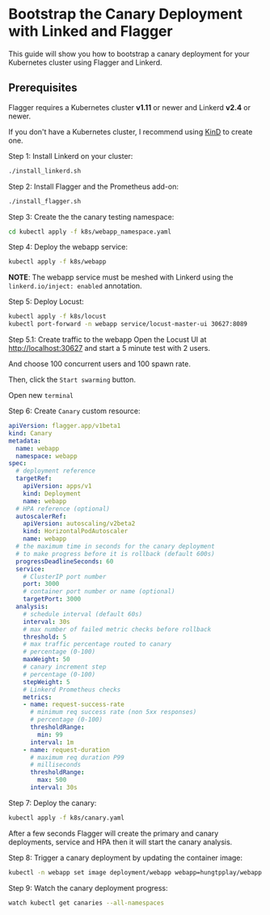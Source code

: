 # Bootstrap the Canary Deployment with Linked and Flagger

This guide will show you how to bootstrap a canary deployment for your Kubernetes cluster using Flagger and Linkerd.

## Prerequisites

Flagger requires a Kubernetes cluster **v1.11** or newer and Linkerd **v2.4** or newer.

If you don't have a Kubernetes cluster, I recommend using [KinD](https://kind.sigs.k8s.io/) to create one.

Step 1: Install Linkerd on your cluster:

```bash
./install_linkerd.sh
```

Step 2: Install Flagger and the Prometheus add-on:

```bash
./install_flagger.sh
```

Step 3: Create the the canary testing namespace:

```bash
cd kubectl apply -f k8s/webapp_namespace.yaml
```

Step 4: Deploy the webapp service:

```bash
kubectl apply -f k8s/webapp
```

**NOTE**: The webapp service must be meshed with Linkerd using the `linkerd.io/inject: enabled` annotation.

Step 5: Deploy Locust:

```bash
kubectl apply -f k8s/locust
kubectl port-forward -n webapp service/locust-master-ui 30627:8089
```

Step 5.1: Create traffic to the webapp
Open the Locust UI at <http://localhost:30627> and start a 5 minute test with 2 users.

And choose 100 concurrent users and 100 spawn rate.

Then, click the `Start swarming` button.

Open new `terminal`

Step 6: Create `Canary` custom resource:

```yaml
apiVersion: flagger.app/v1beta1
kind: Canary
metadata:
  name: webapp
  namespace: webapp
spec:
  # deployment reference
  targetRef:
    apiVersion: apps/v1
    kind: Deployment
    name: webapp
  # HPA reference (optional)
  autoscalerRef:
    apiVersion: autoscaling/v2beta2
    kind: HorizontalPodAutoscaler
    name: webapp
  # the maximum time in seconds for the canary deployment
  # to make progress before it is rollback (default 600s)
  progressDeadlineSeconds: 60
  service:
    # ClusterIP port number
    port: 3000
    # container port number or name (optional)
    targetPort: 3000
  analysis:
    # schedule interval (default 60s)
    interval: 30s
    # max number of failed metric checks before rollback
    threshold: 5
    # max traffic percentage routed to canary
    # percentage (0-100)
    maxWeight: 50
    # canary increment step
    # percentage (0-100)
    stepWeight: 5
    # Linkerd Prometheus checks
    metrics:
    - name: request-success-rate
      # minimum req success rate (non 5xx responses)
      # percentage (0-100)
      thresholdRange:
        min: 99
      interval: 1m
    - name: request-duration
      # maximum req duration P99
      # milliseconds
      thresholdRange:
        max: 500
      interval: 30s
```

Step 7: Deploy the canary:

```bash
kubectl apply -f k8s/canary.yaml
```

After a few seconds Flagger will create the primary and canary deployments, service and HPA then it will start the canary analysis.

Step 8: Trigger a canary deployment by updating the container image:

```bash
kubectl -n webapp set image deployment/webapp webapp=hungtpplay/webapp:1.0.6
```

Step 9: Watch the canary deployment progress:

```bash
watch kubectl get canaries --all-namespaces
```
